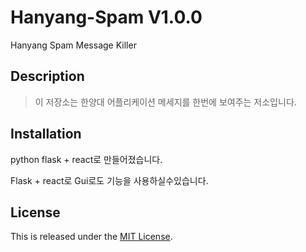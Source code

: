 Hanyang-Spam V1.0.0
===============================
Hanyang Spam Message Killer

Description
-----------

>이 저장소는 한양대 어플리케이션 메세지를 한번에 보여주는 저소입니다.


Installation
------------

python flask + react로 만들어졌습니다.

Flask + react로 Gui로도 기능을 사용하실수있습니다.


## License

This is released under the [MIT License](https://opensource.org/licenses/MIT).
